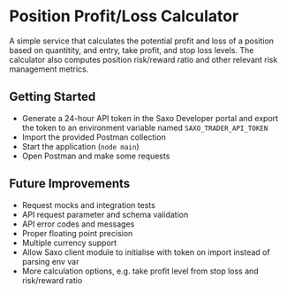 # Position Profit/Loss Calculator
A simple service that calculates the potential profit and loss of a position based on quantitity, and entry, take profit, and stop loss levels.
The calculator also computes position risk/reward ratio and other relevant risk management metrics.

## Getting Started
- Generate a 24-hour API token in the Saxo Developer portal and export the token to an environment variable named `SAXO_TRADER_API_TOKEN`
- Import the provided Postman collection
- Start the application (`node main`)
- Open Postman and make some requests

## Future Improvements
- Request mocks and integration tests
- API request parameter and schema validation
- API error codes and messages
- Proper floating point precision
- Multiple currency support
- Allow Saxo client module to initialise with token on import instead of parsing env var
- More calculation options, e.g. take profit level from stop loss and risk/reward ratio